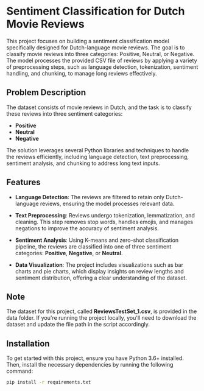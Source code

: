 # Sentiment Classification for Dutch Movie Reviews

This project focuses on building a sentiment classification model specifically designed for Dutch-language movie reviews. The goal is to classify movie reviews into three categories: Positive, Neutral, or Negative. The model processes the provided CSV file of reviews by applying a variety of preprocessing steps, such as language detection, tokenization, sentiment handling, and chunking, to manage long reviews effectively.

## Problem Description

The dataset consists of movie reviews in Dutch, and the task is to classify these reviews into three sentiment categories:
- **Positive**
- **Neutral**
- **Negative**

The solution leverages several Python libraries and techniques to handle the reviews efficiently, including language detection, text preprocessing, sentiment analysis, and chunking to address long text inputs.

## Features

- **Language Detection**: The reviews are filtered to retain only Dutch-language reviews, ensuring the model processes relevant data.
  
- **Text Preprocessing**: Reviews undergo tokenization, lemmatization, and cleaning. This step removes stop words, handles emojis, and manages negations to improve the accuracy of sentiment analysis.
  
- **Sentiment Analysis**: Using K-means and zero-shot classification pipeline, the reviews are classified into one of three sentiment categories: **Positive**, **Negative**, or **Neutral**.
  
- **Data Visualization**: The project includes visualizations such as bar charts and pie charts, which display insights on review lengths and sentiment distribution, offering a clear understanding of the dataset.

## Note
The dataset for this project, called **ReviewsTestSet_1.csv**, is provided in the data folder. If you're running the project locally, you'll need to download the dataset and update the file path in the script accordingly.

## Installation

To get started with this project, ensure you have Python 3.6+ installed. Then, install the necessary dependencies by running the following command:

```bash
pip install -r requirements.txt
